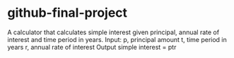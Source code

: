 # github-final-project
A calculator that calculates simple interest given principal, annual rate of interest and time period in years. Input: p, principal amount t, time period in years r, annual rate of interest Output simple interest = ptr
